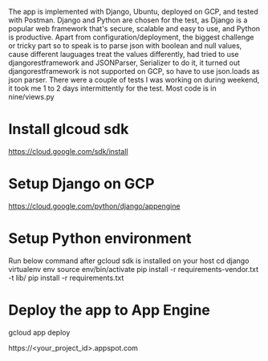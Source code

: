 The app is implemented with Django, Ubuntu, deployed on GCP, and tested with Postman. Django and Python are chosen for the test, as Django is a popular web framework that's secure, scalable and easy to use, and Python is productive.
Apart from configuration/deployment, the biggest challenge or tricky part so to speak is to parse json with boolean and null values, cause different lauguages treat the values differently, had tried to use djangorestframework and JSONParser, Serializer to do it, it turned out djangorestframework is not supported on GCP, so have to use json.loads as json parser.
There were a couple of tests I was working on during weekend, it took me 1 to 2 days intermittently for the test.
Most code is in nine/views.py

# Install glcoud sdk
https://cloud.google.com/sdk/install

# Setup Django on GCP
https://cloud.google.com/python/django/appengine

# Setup Python environment
Run below command after gcloud sdk is installed on your host
cd django
virtualenv env
source env/bin/activate
pip install -r requirements-vendor.txt -t lib/
pip install -r requirements.txt

# Deploy the app to App Engine
gcloud app deploy

https://<your_project_id>.appspot.com
